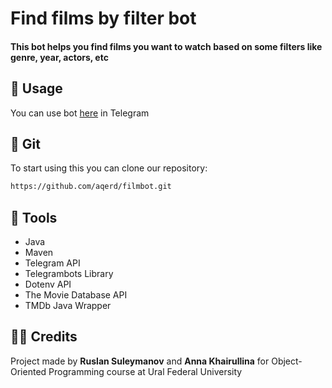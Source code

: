 # Find films by filter bot
#### This bot helps you find films you want to watch based on some filters like genre, year, actors, etc

## 🚀 Usage
You can use bot [here](https://t.me/findfilmsbyfiltersbot) in Telegram

## 🔗 Git
To start using this you can clone our repository:
```bash
https://github.com/aqerd/filmbot.git
```

## 🔨 Tools
- Java
- Maven
- Telegram API
- Telegrambots Library
- Dotenv API
- The Movie Database API
- TMDb Java Wrapper

## 🧑‍💻 Credits
Project made by **Ruslan Suleymanov** and **Anna Khairullina** for Object-Oriented Programming course at Ural Federal University 
